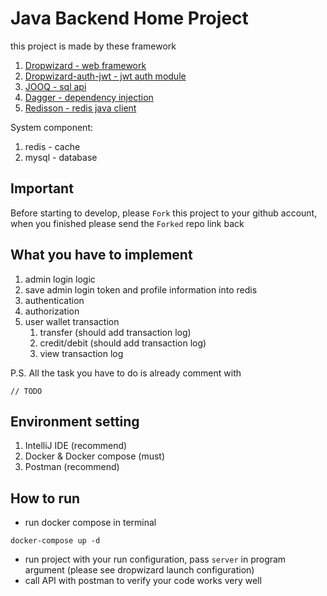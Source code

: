 # Java Backend Home Project
this project is made by these framework
1. [Dropwizard - web framework](https://www.dropwizard.io/1.3.5/docs/getting-started.html)
2. [Dropwizard-auth-jwt - jwt auth module](https://github.com/ToastShaman/dropwizard-auth-jwt)
3. [JOOQ - sql api](https://www.jooq.org/)
4. [Dagger - dependency injection](https://github.com/google/dagger)
5. [Redisson - redis java client](https://github.com/redisson/redisson)


System component:
1. redis - cache
2. mysql - database

## Important
Before starting to develop, please `Fork` this project to your github account, when you finished please send the `Forked` repo link back


## What you have to implement
1. admin login logic
2. save admin login token and profile information into redis 
3. authentication
4. authorization
5. user wallet transaction
    1. transfer (should add transaction log)
    2. credit/debit  (should add transaction log)
    3. view transaction log
    
P.S. All the task you have to do is already comment with 
```
// TODO
```

## Environment setting
1. IntelliJ IDE (recommend)
2. Docker & Docker compose (must)
3. Postman (recommend)

## How to run
* run docker compose in terminal
```
docker-compose up -d
```
* run project with your run configuration, pass `server` in program argument (please see dropwizard launch configuration)
* call API with postman to verify your code works very well